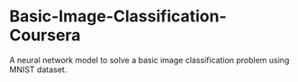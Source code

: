 # Basic-Image-Classification-Coursera
A neural network model to solve a basic image classification problem using MNIST dataset.
